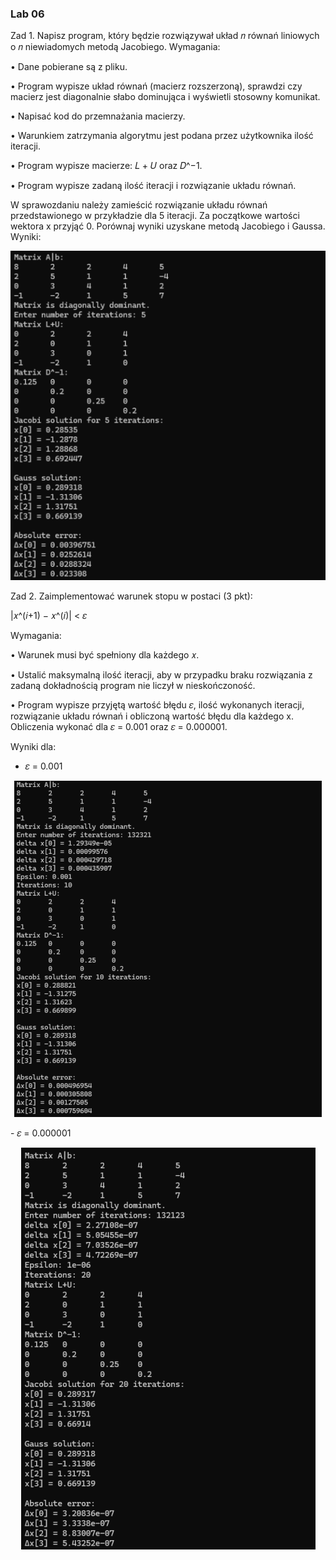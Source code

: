 <h3>Lab 06</h3>
Zad 1. Napisz program, który będzie rozwiązywał układ 𝑛 równań liniowych
o 𝑛 niewiadomych metodą Jacobiego. 
Wymagania:

• Dane pobierane są z pliku.

• Program wypisze układ równań (macierz rozszerzoną), sprawdzi czy macierz jest
diagonalnie słabo dominująca i wyświetli stosowny komunikat.

• Napisać kod do przemnażania macierzy.

• Warunkiem zatrzymania algorytmu jest podana przez użytkownika ilość iteracji.

• Program wypisze macierze: 𝐿 + 𝑈 oraz 𝐷^−1.

• Program wypisze zadaną ilość iteracji i rozwiązanie układu równań.

W sprawozdaniu należy zamieścić rozwiązanie układu równań przedstawionego
w przykładzie dla 5 iteracji. Za początkowe wartości wektora x przyjąć 0. Porównaj wyniki
uzyskane metodą Jacobiego i Gaussa.
Wyniki:
<p align="center">
  <img src="../images/jacobi1.png" alt="jacobi1">
</p>

Zad 2. Zaimplementować warunek stopu w postaci (3 pkt):

|𝑥^(𝑖+1) − 𝑥^(𝑖)| < 𝜀

Wymagania:

• Warunek musi być spełniony dla każdego 𝑥.

• Ustalić maksymalną ilość iteracji, aby w przypadku braku rozwiązania z zadaną
dokładnością program nie liczył w nieskończoność.

• Program wypisze przyjętą wartość błędu 𝜀, ilość wykonanych iteracji, rozwiązanie
układu równań i obliczoną wartość błędu dla każdego x. Obliczenia wykonać dla
𝜀 = 0.001 oraz 𝜀 = 0.000001.

Wyniki dla:
- 𝜀 = 0.001
<p align="center">
  <img src="../images/jacobi2.png" alt="jacobi2">
</p>
- 𝜀 = 0.000001
<p align="center">
  <img src="../images/jacobi3.png" alt="jacobi3">
</p>
